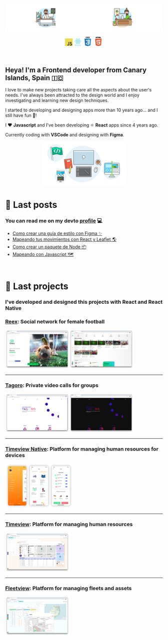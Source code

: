 <p align="center">
    <img src="https://github.com/ayozebarrera/ayozebarrera/blob/master/assets/banner.svg" />
</p>

<p align="center">
<img src="https://raw.githubusercontent.com/devicons/devicon/9c6bfdb9783cdfe1018666ed76adcfd3eab6fad6/icons/javascript/javascript-original.svg" alt="javascript" width="25" height="25"/>
<img src="https://raw.githubusercontent.com/devicons/devicon/9c6bfdb9783cdfe1018666ed76adcfd3eab6fad6/icons/react/react-original-wordmark.svg" alt="react" width="25" height="25"/> 
<img src="https://raw.githubusercontent.com/devicons/devicon/9c6bfdb9783cdfe1018666ed76adcfd3eab6fad6/icons/css3/css3-original-wordmark.svg" alt="css3" width="30" height="30"/> 
<img src="https://raw.githubusercontent.com/devicons/devicon/9c6bfdb9783cdfe1018666ed76adcfd3eab6fad6/icons/html5/html5-original-wordmark.svg" alt="html5" width="30" height="30"/> 
</p>

<br />

## Heya! I'm a Frontend developer from Canary Islands, Spain 🇮🇨

I love to make new projects taking care all the aspects about the user's needs. I've always been attracted to the design world and I enjoy investigating and learning new design techniques.

I started to developing and designing apps more than 10 years ago... and I still have fun 🎉! 

I ❤️  **Javascript** and I've been developing ⚛️  **React** apps since 4 years ago.

Currently coding with **VSCode** and designing with **Figma**.

<p align="center">
    <img src="https://github.com/ayozebarrera/ayozebarrera/blob/master/assets/stack-centered.png" >
</p>

# 📓 Last posts

### You can read me on my devto [profile](https://dev.to/ayozebarrera) 💻

* [Como crear una guía de estilo con Figma ✨](https://dev.to/capua/como-crear-una-guia-de-estilo-con-figma-269o)
* [Mapeando tus movimientos con React y Leaflet 🌎](https://dev.to/capua/mapeando-tus-movimientos-con-react-y-leaflet-3bce)
* [Como crear un paquete de Node 📦](https://dev.to/capua/como-crear-un-paquete-de-node-3hp3)
* [Mapeando con Javascript 🗺](https://dev.to/capua/mapeando-con-javascript-1k4g)  

<br />

# 📁 Last projects

### I've developed and designed this projects with React and React Native

### [Reex](reex.pro): Social network for female football

<p>
    <img src="https://github.com/ayozebarrera/ayozebarrera/blob/master/assets/reex.png">
</p>

---

### [Tagoro](https://tagoro.io/): Private video calls for groups

<p>
    <img src="https://github.com/ayozebarrera/ayozebarrera/blob/master/assets/tagoro.png">
</p>

---

### [Timeview Native](https://www.timeview.io/): Platform for managing human resources for devices

<p>
    <img src="https://github.com/ayozebarrera/ayozebarrera/blob/master/assets/timeview-native.png">
</p>

---

### [Timeview](https://www.timeview.io/): Platform for managing human resources

<p>
    <img src="https://github.com/ayozebarrera/ayozebarrera/blob/master/assets/timeview.png">
</p>

---

### [Fleetview](https://www.timeview.io/): Platform for managing fleets and assets

<p>
    <img src="https://github.com/ayozebarrera/ayozebarrera/blob/master/assets/fleetview.png">
</p>

<!--
**ayozebarrera/ayozebarrera** is a ✨ _special_ ✨ repository because its `README.md` (this file) appears on your GitHub profile.

Here are some ideas to get you started:

- 🔭 I’m currently working on ...
- 🌱 I’m currently learning ...
- 👯 I’m looking to collaborate on ...
- 🤔 I’m looking for help with ...
- 💬 Ask me about ...
- 📫 How to reach me: ...
- 😄 Pronouns: ...
- ⚡ Fun fact: ...
-->
